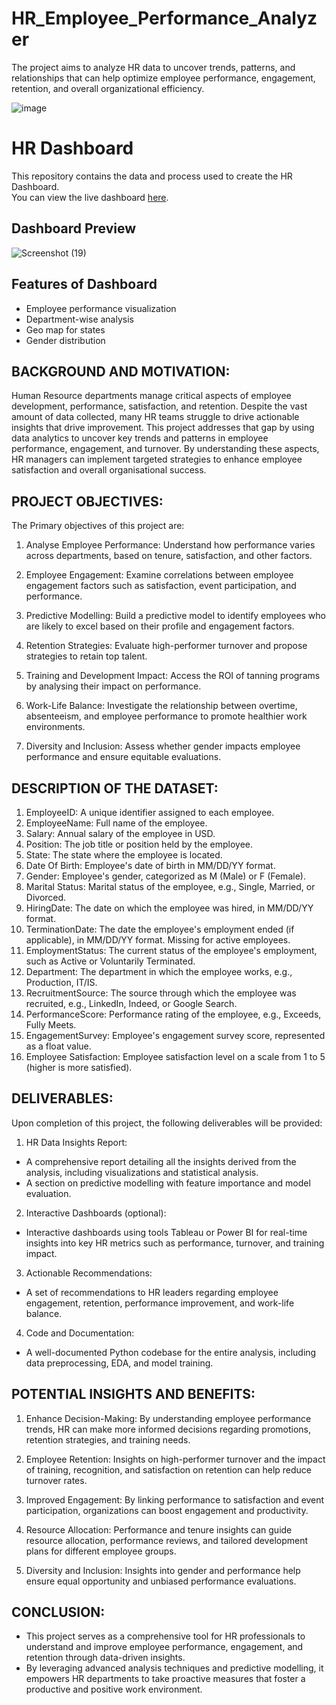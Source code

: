 # HR_Employee_Performance_Analyzer
The project aims to analyze HR data to uncover trends, patterns, and relationships that can help optimize employee performance, engagement, retention, and overall organizational efficiency.

![image](https://github.com/user-attachments/assets/9f798da7-5bc0-44a0-bfe5-d3ba2c9fdcd1)

# HR Dashboard

This repository contains the data and process used to create the HR Dashboard.  
You can view the live dashboard [here](https://lookerstudio.google.com/s/onsseiMdkv0).

## Dashboard Preview

![Screenshot (19)](https://github.com/user-attachments/assets/5eff0cca-a34b-4d30-8c49-b4584e4af6a3)

## Features of Dashboard
- Employee performance visualization
- Department-wise analysis
- Geo map for states
- Gender distribution

## BACKGROUND AND MOTIVATION:

Human Resource departments manage critical aspects of employee development, performance, satisfaction, and retention. Despite the vast amount of data collected, many HR teams struggle to drive actionable insights that drive improvement. This project addresses that gap by using data analytics to uncover key trends and patterns in employee performance, engagement, and turnover. By understanding these aspects, HR managers can implement targeted strategies to enhance employee satisfaction and overall organisational success.

## PROJECT OBJECTIVES:

The Primary objectives of this project are:

1. Analyse Employee Performance: Understand how performance varies across departments, based on tenure, satisfaction, and other factors.

2. Employee Engagement: Examine correlations between employee engagement factors such as satisfaction, event participation, and performance.

3. Predictive Modelling: Build a predictive model to identify employees who are likely to excel based on their profile and engagement factors.

4. Retention Strategies: Evaluate high-performer turnover and propose strategies to retain top talent.

5. Training and Development Impact: Access the ROI of tanning programs by analysing their impact on performance.

6. Work-Life Balance: Investigate the relationship between overtime, absenteeism, and employee performance to promote healthier work environments.

7. Diversity and Inclusion: Assess whether gender impacts employee performance and ensure equitable evaluations.

## DESCRIPTION OF THE DATASET:

1. EmployeeID: A unique identifier assigned to each employee.
2. EmployeeName: Full name of the employee.
3. Salary: Annual salary of the employee in USD.
4. Position: The job title or position held by the employee.
5. State: The state where the employee is located.
6. Date Of Birth: Employee's date of birth in MM/DD/YY format.
7. Gender: Employee's gender, categorized as M (Male) or F (Female).
8. Marital Status: Marital status of the employee, e.g., Single, Married, or Divorced.
9. HiringDate: The date on which the employee was hired, in MM/DD/YY format.
10. TerminationDate: The date the employee's employment ended (if applicable), in MM/DD/YY format. Missing for active employees.
11. EmploymentStatus: The current status of the employee's employment, such as Active or Voluntarily Terminated.
12. Department: The department in which the employee works, e.g., Production, IT/IS.
13. RecruitmentSource: The source through which the employee was recruited, e.g., LinkedIn, Indeed, or Google Search.
14. PerformanceScore: Performance rating of the employee, e.g., Exceeds, Fully Meets.
15. EngagementSurvey: Employee's engagement survey score, represented as a float value.
16. Employee Satisfaction: Employee satisfaction level on a scale from 1 to 5 (higher is more satisfied).

## DELIVERABLES:
Upon completion of this project, the following deliverables will be provided:

1. HR Data Insights Report:
- A comprehensive report detailing all the insights derived from the analysis, including visualizations and statistical analysis.
- A section on predictive modelling with feature importance and model evaluation.

2. Interactive Dashboards (optional):
- Interactive dashboards using tools Tableau or Power BI for real-time insights into key HR metrics such as performance, turnover, and training impact.

3. Actionable Recommendations:
- A set of recommendations to HR leaders regarding employee engagement, retention, performance improvement, and work-life balance.

4. Code and Documentation:
- A well-documented Python codebase for the entire analysis, including data preprocessing, EDA, and model training.  

## POTENTIAL INSIGHTS AND BENEFITS: 

1. Enhance Decision-Making: By understanding employee performance trends, HR can make more informed decisions regarding promotions, retention strategies, and training needs.

2. Employee Retention: Insights on high-performer turnover and the impact of training, recognition, and satisfaction on retention can help reduce turnover rates.

3. Improved Engagement: By linking performance to satisfaction and event participation, organizations can boost engagement and productivity.

4. Resource Allocation: Performance and tenure insights can guide resource allocation, performance reviews, and tailored development plans for different employee groups.

5. Diversity and Inclusion: Insights into gender and performance help ensure equal opportunity and unbiased performance evaluations.

## CONCLUSION:
- This project serves as a comprehensive tool for HR professionals to understand and improve employee performance, engagement, and retention through data-driven insights.
- By leveraging advanced analysis techniques and predictive modelling, it empowers HR departments to take proactive measures that foster a productive and positive work environment.
